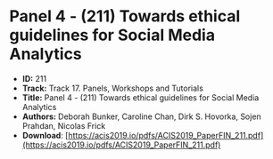 # Panel 4 - (211) Towards ethical guidelines for Social Media Analytics

- **ID:** 211
- **Track:** Track 17. Panels, Workshops and Tutorials
- **Title:** Panel 4 - (211) Towards ethical guidelines for Social Media Analytics
- **Authors:** Deborah Bunker, Caroline Chan, Dirk S. Hovorka, Sojen Prahdan, Nicolas Frick
- **Download**: [https://acis2019.io/pdfs/ACIS2019_PaperFIN_211.pdf](https://acis2019.io/pdfs/ACIS2019_PaperFIN_211.pdf)